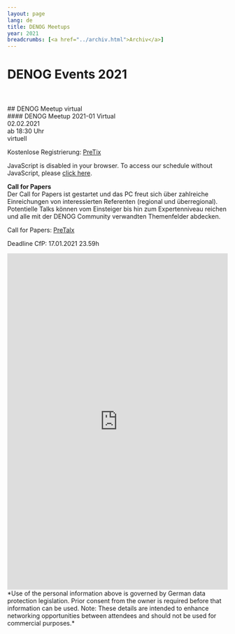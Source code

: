 ```yaml
---
layout: page
lang: de
title: DENOG Meetups
year: 2021
breadcrumbs: [<a href="../archiv.html">Archiv</a>]
---
```



# DENOG Events 2021
<br>
<br>
## DENOG Meetup virtual
<br>
#### DENOG Meetup 2021-01 Virtual<br>
02.02.2021<br>
ab 18:30 Uhr<br>
virtuell<br>

Kostenlose Registrierung: [PreTix](https://pretix.eu/denog/denogmeetup21-01/)

<pretalx-schedule event-url="https://pretalx.denog.de/meetup-2021-01/" locale="de" format="list" style="--pretalx-clr-primary: #3aa57c"></pretalx-schedule>
<noscript>
   <div class="pretalx-widget">
        <div class="pretalx-widget-info-message">
            JavaScript is disabled in your browser. To access our schedule without JavaScript,
            please <a target="_blank" href="https://pretalx.denog.de/meetup-2021-01/schedule/">click here</a>.
        </div>
    </div>
</noscript>

**Call for Papers**<br>
Der Call for Papers ist gestartet und das PC freut sich über zahlreiche Einreichungen von interessierten Referenten (regional und überregional). Potentielle Talks können vom Einsteiger bis hin zum Expertenniveau reichen und alle mit der DENOG Community verwandten Themenfelder abdecken.

Call for Papers: [PreTalx](https://pretalx.denog.de/meetup-2021-01/)

Deadline CfP: 17.01.2021 23.59h


<iframe src="https://www.denog.de/pretix-attendeelist/" width="100%" height="768" frameborder="0" scrolling="yes" marginheight="0" marginwidth="0" name="Attendeelist" title="DENOG12 Attendees">
  <!-- Textalternativen werden nicht unterstützt -->
</iframe>
<br>
*Use of the personal information above is governed by German data protection legislation. Prior consent from the owner is required before that information can be used. Note: These details are intended to enhance networking opportunities between attendees and should not be used for commercial purposes.*

